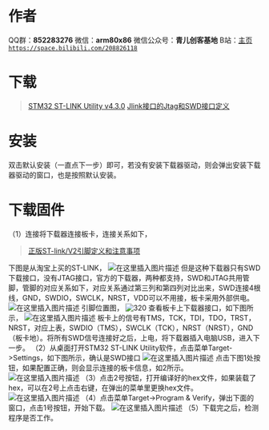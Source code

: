 ﻿# 作者
QQ群：**852283276**
微信：**arm80x86**
微信公众号：**青儿创客基地**
B站：[主页 `https://space.bilibili.com/208826118`](https://space.bilibili.com/208826118)

# 下载
> [STM32 ST-LINK Utility v4.3.0](https://download.csdn.net/download/zhu_zhu_2009/10852990)
> [Jlink接口的Jtag和SWD接口定义](https://blog.csdn.net/u014124220/article/details/50829713)

# 安装
双击默认安装（一直点下一步）即可，若没有安装下载器驱动，则会弹出安装下载器驱动的窗口，也是按照默认安装。

# 下载固件
（1）连接将下载器连接板卡，连接关系如下，

> [正版ST-link/V2引脚定义和注意事项](https://blog.csdn.net/xinghuanmeiying/article/details/78026561)

下图是从淘宝上买的ST-LINK，
![在这里插入图片描述](https://img-blog.csdnimg.cn/20181215200449220.jpg?x-oss-process=image/watermark,type_ZmFuZ3poZW5naGVpdGk,shadow_10,text_aHR0cHM6Ly9ibG9nLmNzZG4ubmV0L1podV9aaHVfMjAwOQ==,size_16,color_FFFFFF,t_70)
但是这种下载器只有SWD下载接口，没有JTAG接口，官方的下载器，两种都支持，SWD和JTAG共用管脚，管脚的对应关系如下，对应关系通过第三列和第四列对比出来，SWD连接4根线，GND，SWDIO，SWCLK，NRST，VDD可以不用接，板卡采用外部供电。
![在这里插入图片描述](https://img-blog.csdnimg.cn/20181215201219718.PNG?x-oss-process=image/watermark,type_ZmFuZ3poZW5naGVpdGk,shadow_10,text_aHR0cHM6Ly9ibG9nLmNzZG4ubmV0L1podV9aaHVfMjAwOQ==,size_16,color_FFFFFF,t_70)
引脚位置图，
![320](https://img-blog.csdnimg.cn/20200629164031293.png?x-oss-process=image/watermark,type_ZmFuZ3poZW5naGVpdGk,shadow_10,text_aHR0cHM6Ly9ibG9nLmNzZG4ubmV0L1podV9aaHVfMjAwOQ==,size_16,color_FFFFFF,t_70)
查看板卡上下载器接口，如下图所示，
![在这里插入图片描述](https://img-blog.csdnimg.cn/20181215201936257.jpg?x-oss-process=image/watermark,type_ZmFuZ3poZW5naGVpdGk,shadow_10,text_aHR0cHM6Ly9ibG9nLmNzZG4ubmV0L1podV9aaHVfMjAwOQ==,size_16,color_FFFFFF,t_70)
板卡上的信号有TMS，TCK，TDI，TDO，TRST，NRST，对应上表，SWDIO（TMS），SWCLK（TCK），NRST（NRST），GND（板卡地）。将所有SWD信号连接好之后，上电，将下载器插入电脑USB，进入下一步。
（2）从桌面打开STM32 ST-LINK Utility软件，点击菜单Target->Settings，如下图所示，确认是SWD接口
![在这里插入图片描述](https://img-blog.csdnimg.cn/20181215202948988.PNG?x-oss-process=image/watermark,type_ZmFuZ3poZW5naGVpdGk,shadow_10,text_aHR0cHM6Ly9ibG9nLmNzZG4ubmV0L1podV9aaHVfMjAwOQ==,size_16,color_FFFFFF,t_70)
点击下图1处按钮，如果配置正确，则会显示连接的板卡信息，如2所示。
![在这里插入图片描述](https://img-blog.csdnimg.cn/20181215195817189.PNG?x-oss-process=image/watermark,type_ZmFuZ3poZW5naGVpdGk,shadow_10,text_aHR0cHM6Ly9ibG9nLmNzZG4ubmV0L1podV9aaHVfMjAwOQ==,size_16,color_FFFFFF,t_70)
（3）点击2号按钮，打开编译好的hex文件，如果装载了hex，可以在2号上点击右键，在弹出的菜单里更换hex文件。
![在这里插入图片描述](https://img-blog.csdnimg.cn/20181215203225828.PNG?x-oss-process=image/watermark,type_ZmFuZ3poZW5naGVpdGk,shadow_10,text_aHR0cHM6Ly9ibG9nLmNzZG4ubmV0L1podV9aaHVfMjAwOQ==,size_16,color_FFFFFF,t_70)
（4）点击菜单Target->Program & Verify，弹出下面的窗口，点击1号按钮，开始下载。
![在这里插入图片描述](https://img-blog.csdnimg.cn/20181215203523115.PNG?x-oss-process=image/watermark,type_ZmFuZ3poZW5naGVpdGk,shadow_10,text_aHR0cHM6Ly9ibG9nLmNzZG4ubmV0L1podV9aaHVfMjAwOQ==,size_16,color_FFFFFF,t_70)
（5）下载完之后，检测程序是否工作。
